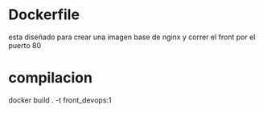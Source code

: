 # Dockerfile

esta diseñado para crear una imagen base de nginx y correr el front por el puerto 80

# compilacion

docker build . -t front_devops:1


